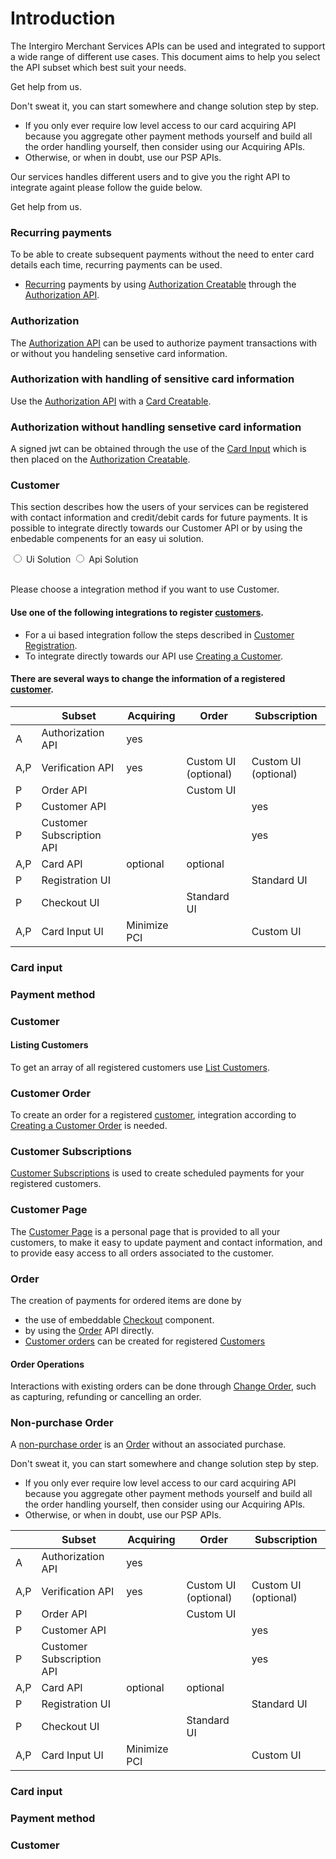 # Introduction
The Intergiro Merchant Services APIs can be used and integrated to support a wide range of different use cases. This document aims to help you select the API subset which best suit your needs.

Get help from us.

Don't sweat it, you can start somewhere and change solution step by step.

- If you only ever require low level access to our card acquiring API because you aggregate other payment methods yourself and build all the order handling yourself, then consider using our Acquiring APIs.
- Otherwise, or when in doubt, use our PSP APIs.

Our services handles different users and to give you the right API to integrate againt please follow the guide below.

Get help from us.

### Recurring payments
To be able to create subsequent payments without the need to enter card details each time, recurring payments can be used.

- [Recurring](../../integrate/acquiring/reference.html#recurring) payments by using [Authorization Creatable](../../integrate/acquiring/reference.html#authorization) through the [Authorization API](../../integrate/acquiring/api#authorization). 

### Authorization
The [Authorization API](../../integrate/acquiring/api#authorization) can be used to authorize payment transactions with or without you handeling sensetive card information.

### Authorization with handling of sensitive card information
Use the [Authorization API](../../integrate/acquiring/api#authorization) with a [Card Creatable](../../integrate/acquiring/reference#card).
### Authorization without handling sensetive card information
A signed jwt can be obtained through the use of the [Card Input](...) which is then placed on the [Authorization Creatable](../../integrate/acquiring/reference#authorization).
        </p>
      </div>
      <div class="merchant hideable">
         <p>
### Customer
This section describes how the users of your services can be registered with contact information and credit/debit cards for future payments. It is possible to integrate directly towards our Customer API or by using the enbedable compenents for an easy ui solution.
        </p>
    <form>
      <div class="choice">
        <input type="radio" id="customerUi" value="customerUi" onclick="apiSelector(customerUi, [customerApi, 'customerChoice'])" name="secondChoice">
        <label for="customerUi">Ui Solution</label>
        <input type="radio" id="customerApi" value="customerApi" onclick="apiSelector(customerApi, [customerUi, 'customerChoice'])" name="secondChoice">
        <label for="customerApi">Api Solution</label>
      </div>  
    </form>
    <div class="customerChoice">
        <p>
            Please choose a integration method if you want to use Customer.
        </p>
    </div>
    <div class="hideable customerUi">
    <p>
#### Use one of the following integrations to register [customers](../reference/customer).
- For a ui based integration follow the steps described in [Customer Registration](./customer-registration).
- To integrate directly towards our API use [Creating a Customer](./create-customer).

#### There are several ways to change the information of a registered [customer](../reference/customer).

|     | Subset                    | Acquiring    | Order                | Subscription         |
|-----|---------------------------|--------------|----------------------|----------------------|
| A   | Authorization API         | yes          |                      |                      |
| A,P | Verification API          | yes          | Custom UI (optional) | Custom UI (optional) |
| P   | Order API                 |              | Custom UI            |                      |
| P   | Customer API              |              |                      | yes                  |
| P   | Customer Subscription API |              |                      | yes                  |
| A,P | Card API                  | optional     | optional             |                      |
| P   | Registration UI           |              |                      | Standard UI          |
| P   | Checkout UI               |              | Standard UI          |                      |
| A,P | Card Input UI             | Minimize PCI |                      | Custom UI            |

### Card input
### Payment method 
### Customer
#### Listing Customers
To get an array of all registered customers use [List Customers](./list-customers).
### Customer Order
To create an order for a registered [customer](../reference/customer), integration according to [Creating a Customer Order](./create-customer-order) is needed.
### Customer Subscriptions
[Customer Subscriptions](./customer-subscriptions) is used to create scheduled payments for your registered customers.
### Customer Page
The [Customer Page](../customer-page) is a personal page that is provided to all your customers, to make it easy to update payment and contact information, and to provide easy access to all orders associated to the customer.
        </p>
    <div class="customerApi">
    </div>
    </div>
      <p>
### Order
The creation of payments for ordered items are done by 
- the use of embeddable [Checkout](./checkout) component.
- by using the [Order](./order) API directly.
- [Customer orders](#customer-order) can be created for registered [Customers](#customer)
#### Order Operations
Interactions with existing orders can be done through [Change Order](./order#change-order), such as capturing, refunding or cancelling an order.
### Non-purchase Order
A [non-purchase order](./topup) is an [Order](./order) without an associated purchase.
      </p>
    </div>
  </div>
</body>
Don't sweat it, you can start somewhere and change solution step by step.

- If you only ever require low level access to our card acquiring API because you aggregate other payment methods yourself and build all the order handling yourself, then consider using our Acquiring APIs.
- Otherwise, or when in doubt, use our PSP APIs.


|     | Subset                    | Acquiring    | Order                | Subscription         |
|-----|---------------------------|--------------|----------------------|----------------------|
| A   | Authorization API         | yes          |                      |                      |
| A,P | Verification API          | yes          | Custom UI (optional) | Custom UI (optional) |
| P   | Order API                 |              | Custom UI            |                      |
| P   | Customer API              |              |                      | yes                  |
| P   | Customer Subscription API |              |                      | yes                  |
| A,P | Card API                  | optional     | optional             |                      |
| P   | Registration UI           |              |                      | Standard UI          |
| P   | Checkout UI               |              | Standard UI          |                      |
| A,P | Card Input UI             | Minimize PCI |                      | Custom UI            |

### Card input
### Payment method 
### Customer